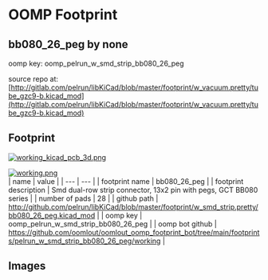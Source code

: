 # OOMP Footprint  
## bb080_26_peg  by none  
  
oomp key: oomp_pelrun_w_smd_strip_bb080_26_peg  
  
source repo at: [http://gitlab.com/pelrun/libKiCad/blob/master/footprint/w_vacuum.pretty/tube_gzc9-b.kicad_mod](http://gitlab.com/pelrun/libKiCad/blob/master/footprint/w_vacuum.pretty/tube_gzc9-b.kicad_mod)  
## Footprint  
  
[![working_kicad_pcb_3d.png](working_kicad_pcb_3d_600.png)](working_kicad_pcb_3d.png)  
  
[![working.png](working_600.png)](working.png)  
| name | value | 
| --- | --- | 
| footprint name | bb080_26_peg | 
| footprint description | Smd dual-row strip connector, 13x2 pin with pegs, GCT BB080 series | 
| number of pads | 28 | 
| github path | http://github.com/pelrun/libKiCad/blob/master/footprint/w_smd_strip.pretty/bb080_26_peg.kicad_mod | 
| oomp key | oomp_pelrun_w_smd_strip_bb080_26_peg | 
| oomp bot github | https://github.com/oomlout/oomlout_oomp_footprint_bot/tree/main/footprints/pelrun_w_smd_strip_bb080_26_peg/working | 
## Images  
